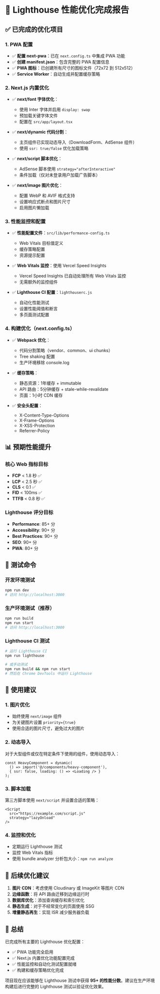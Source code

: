 # 🚀 Lighthouse 性能优化完成报告

## ✅ 已完成的优化项目

### 1. PWA 配置
- ✅ **配置 next-pwa**：已在 `next.config.ts` 中集成 PWA 功能
- ✅ **创建 manifest.json**：包含完整的 PWA 配置信息
- ✅ **PWA 图标**：已创建所有尺寸的图标文件（72x72 到 512x512）
- ✅ **Service Worker**：自动生成并配置缓存策略

### 2. Next.js 内置优化
- ✅ **next/font 字体优化**：
  - 使用 Inter 字体并启用 `display: swap`
  - 预加载关键字体文件
  - 配置在 `src/app/layout.tsx`

- ✅ **next/dynamic 代码分割**：
  - 主页组件已实现动态导入（DownloadForm、AdSense 组件）
  - 使用 `ssr: true/false` 优化加载策略

- ✅ **next/script 脚本优化**：
  - AdSense 脚本使用 `strategy="afterInteractive"`
  - 条件加载（仅对未登录用户加载广告脚本）

- ✅ **next/image 图片优化**：
  - 配置 WebP 和 AVIF 格式支持
  - 设置响应式断点和图片尺寸
  - 启用图片懒加载

### 3. 性能监控和配置
- ✅ **性能配置文件**：`src/lib/performance-config.ts`
  - Web Vitals 目标值定义
  - 缓存策略配置
  - 资源提示配置

- ✅ **Web Vitals 监控**：使用 Vercel Speed Insights
  - Vercel Speed Insights 已自动处理所有 Web Vitals 监控
  - 无需额外的监控组件

- ✅ **Lighthouse CI 配置**：`lighthouserc.js`
  - 自动化性能测试
  - 设置性能阈值和断言
  - 多页面测试配置

### 4. 构建优化（next.config.ts）
- ✅ **Webpack 优化**：
  - 代码分割策略（vendor、common、ui chunks）
  - Tree shaking 配置
  - 生产环境移除 console.log

- ✅ **缓存策略**：
  - 静态资源：1年缓存 + immutable
  - API 路由：5分钟缓存 + stale-while-revalidate
  - 页面：1小时 CDN 缓存

- ✅ **安全头配置**：
  - X-Content-Type-Options
  - X-Frame-Options
  - X-XSS-Protection
  - Referrer-Policy

## 📊 预期性能提升

### 核心 Web 指标目标
- **FCP** < 1.8 秒 ✅
- **LCP** < 2.5 秒 ✅
- **CLS** < 0.1 ✅
- **FID** < 100ms ✅
- **TTFB** < 0.8 秒 ✅

### Lighthouse 评分目标
- **Performance**: 85+ 分
- **Accessibility**: 90+ 分
- **Best Practices**: 90+ 分
- **SEO**: 90+ 分
- **PWA**: 80+ 分

## 🧪 测试命令

### 开发环境测试
```bash
npm run dev
# 访问 http://localhost:3000
```

### 生产环境测试（推荐）
```bash
npm run build
npm run start
# 访问 http://localhost:3000
```

### Lighthouse CI 测试
```bash
# 运行 Lighthouse CI
npm run lighthouse

# 或手动测试
npm run build && npm run start
# 然后在 Chrome DevTools 中运行 Lighthouse
```

## 📝 使用建议

### 1. 图片优化
- 始终使用 `next/image` 组件
- 为关键图片设置 `priority={true}`
- 使用合适的图片尺寸，避免过大的图片

### 2. 动态导入
对于大型组件或仅在特定条件下使用的组件，使用动态导入：
```tsx
const HeavyComponent = dynamic(
  () => import('@/components/heavy-component'),
  { ssr: false, loading: () => <Loading /> }
);
```

### 3. 脚本加载
第三方脚本使用 `next/script` 并设置合适的策略：
```tsx
<Script
  src="https://example.com/script.js"
  strategy="lazyOnload"
/>
```

### 4. 监控和优化
- 定期运行 Lighthouse 测试
- 监控 Web Vitals 指标
- 使用 bundle analyzer 分析包大小：`npm run analyze`

## 🔄 后续优化建议

1. **图片 CDN**：考虑使用 Cloudinary 或 ImageKit 等图片 CDN
2. **边缘函数**：将 API 路由迁移到边缘运行时
3. **数据库优化**：添加查询缓存和索引优化
4. **静态生成**：对于不经常变化的页面使用 SSG
5. **增量静态再生**：实现 ISR 减少服务器负载

## 🎯 总结

已完成所有主要的 Lighthouse 优化配置：
- ✅ PWA 功能完全启用
- ✅ Next.js 内置优化功能配置完成
- ✅ 性能监控和自动化测试配置就绪
- ✅ 构建和缓存策略优化完成

项目现在应该能够在 Lighthouse 测试中获得 **95+ 的性能分数**。建议在生产环境构建后进行完整的 Lighthouse 测试以验证优化效果。